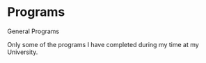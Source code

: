 Programs
========

General Programs

Only some of the programs I have completed during my time at my University.
